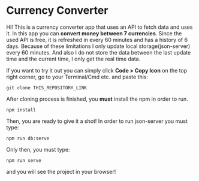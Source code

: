 # Currency Converter

Hi! This is a currency converter app that uses an API to fetch data and uses it. In this app you can **convert money between 7 currencies**. 
Since the used API is free, it is refreshed in every 60 minutes and has a history of 6 days. Because of these limitations I only update local storage(json-server) every 60 minutes. And also I do not store the data between the last update time and the current time, I only get the real time data.

If you want to try it out you can simply click **Code > Copy Icon** on the top right corner, go to your Terminal/Cmd etc. and paste this:

    git clone THIS_REPOSITORY_LINK

After cloning process is finished, you **must** install the npm in order to run.

    npm install
    
Then, you are ready to give it a shot! In order to run json-server you must type:

    npm run db:serve
    
Only then, you must type:

    npm run serve
    
and you will see the project in your browser!
